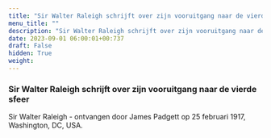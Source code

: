 ```yaml
---
title: "Sir Walter Raleigh schrijft over zijn vooruitgang naar de vierde sfeer"
menu_title: ""
description: "Sir Walter Raleigh schrijft over zijn vooruitgang naar de vierde sfeer"
date: 2023-09-01 06:00:01+00:737
draft: False
hidden: True
weight:
---
```

### Sir Walter Raleigh schrijft over zijn vooruitgang naar de vierde sfeer

Sir Walter Raleigh - ontvangen door James Padgett op 25 februari 1917, Washington, DC, USA.
